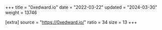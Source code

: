 +++
title = "0xedward.io"
date = "2022-03-22"
updated = "2024-03-30"
weight = 13746

[extra]
source = "https://0xedward.io/"
ratio = 34
size = 13
+++
